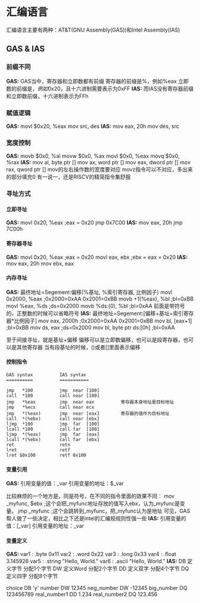 # 汇编语言
汇编语言主要有两种：AT&T(GNU Assembly(GAS))和Intel Assembly(IAS)

## GAS & IAS
### 前缀不同
**GAS:**
GAS当中，寄存器和立即数都有前缀
寄存器的前缀是%，例如%eax
立即数的前缀是$，例如$0x20，且十六进制需要表示为0xFF
**IAS:**
而IAS没有寄存器前缀和立即数前缀，十六进制表示为FFh

### 赋值逻辑
**GAS:**
movl $0x20, %eax
mov src, des
**IAS:**
mov eax, 20h
mov des, src

### 宽度控制
**GAS:**
movb $0x0, %al
movw $0x0, %ax
movl $0x0, %eax
movq $0x0, %rax
**IAS:**
mov al, byte ptr []
mov ax, word ptr []
mov eax, dword ptr []
mov rax, qword ptr []
mov的左右操作数的宽度要对应
movz指令可以不对应，多出来的部分填充0
有一说一，还是RISCV的精简指令集舒服

### 寻址方式
#### 立即寻址
**GAS:**
movl 0x20, %eax   ;eax = 0x20
jmp 0x7C00
**IAS:**
mov eax, 20h
jmp 7C00h

#### 寄存器寻址
**GAS:**
movl 0x20, %eax   ;eax = 0x20
movl eax, ebx     ;ebx = eax = 0x20
**IAS:**
mov eax, 20h
mov ebx, eax

#### 内存寻址
**GAS:**
最终地址=Segement:偏移(%基址, %索引寄存器, 比例因子)
movl 0x2000, %eax      ;0x2000=0xAA   0x2001=0xBB
movb +1(%eax), %bl     ;bl=0xBB
movl %eax, %ds         ;ds=0x2000
movb %ds:(0), %bl      ;bl=0xAA
前面是带符号的，正整数的时候可以省略符号
**IAS:**
最终地址=Segement:[偏移+基址+索引寄存器*比例因子]
mov eax, 2000h                 ;0x2000=0xAA   0x2001=0xBB
mov bl, [eax+1]                ;bl=0xBB
mov ds, eax                    ;ds=0x2000
mov bl, byte ptr ds:[0h]       ;bl=0xAA

至于间接寻址，就是基址+偏移
偏移可以是立即数偏移，也可以是段寄存器，也可以是其他寄存器
当有段基址的时候，()或者[]里面表示偏移

#### 控制指令
```text
GAS syntax			IAS syntax
==========			===========

jmp	  *100			jmp  near [100]
call  *100			call near [100]
jmp	  *%eax			jmp  near eax          寄存器本身地址是目标地址
jmp	  *%ecx			call near ecx
jmp	  *(%eax)		jmp  near [eax]        寄存器的值作为目标地址
call  *(%ebx)		call near [ebx]
ljmp  *100			jmp  far  [100]
lcall *100			call far  [100]
ljmp  *(%eax)		jmp  far  [eax]
lcall *(%ebx)		call far  [ebx]
ret				    retn
lret				retf
lret $0x100			retf 0x100
```

#### 变量引用
**GAS:**
引用变量的值：_var
引用变量的地址：$_var

比较麻烦的一个地方是，同是符号，在不同的指令里面的效果不同：
mov _myfunc, $ebx     ;这个会把_myfunc地址存放的值写入ebx，认为_myfunc是变量。
jmp _myfunc           ;这个会跳转到_myfunc，把_myfunc认为是地址
可见，GAS帮人做了一些决定，相比之下还是intel的汇编规规则性强一些
**IAS:**
引用变量的值：[_var]
引用变量的地址：_var

#### 变量定义
**GAS:**
var1 : .byte 0x11
var2 : .word 0x22
var3 : .long 0x33
var4 : .float 3.145926
var5 : .string "Hello, World."
var6 : .ascii "Hello, World."
**IAS:**
DB	定义字节	分配1个字节
DW	定义Word	分配2个字节
DD	定义双字	分配4个字节
DQ	定义四字	分配8个字节

choice		    DB	'y'
number		    DW	12345
neg_number	    DW	-12345
big_number	    DQ	123456789
real_number1	DD	1.234
real_number2	DQ	123.456